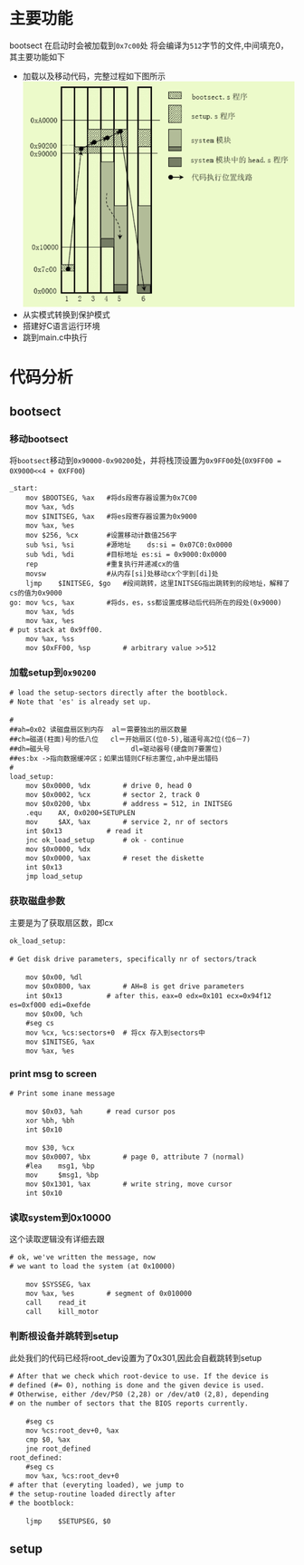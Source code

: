 # 主要功能
bootsect 在启动时会被加载到`0x7c00`处 将会编译为`512`字节的文件,中间填充0，其主要功能如下
+ 加载以及移动代码，完整过程如下图所示
  ![](./img/boot_move.png)
+ 从实模式转换到保护模式
+ 搭建好C语言运行环境
+ 跳到main.c中执行
# 代码分析
## bootsect
### 移动bootsect
将`bootsect`移动到`0x90000-0x90200`处，并将栈顶设置为`0x9FF00`处(`0X9FF00 = 0X9000<<4 + 0XFF00`)
```
_start:
	mov	$BOOTSEG, %ax	#将ds段寄存器设置为0x7C00
	mov	%ax, %ds
	mov	$INITSEG, %ax	#将es段寄存器设置为0x9000
	mov	%ax, %es
	mov	$256, %cx		#设置移动计数值256字
	sub	%si, %si		#源地址	ds:si = 0x07C0:0x0000
	sub	%di, %di		#目标地址 es:si = 0x9000:0x0000
	rep					#重复执行并递减cx的值
	movsw				#从内存[si]处移动cx个字到[di]处
	ljmp	$INITSEG, $go	#段间跳转，这里INITSEG指出跳转到的段地址，解释了cs的值为0x9000
go:	mov	%cs, %ax		#将ds，es，ss都设置成移动后代码所在的段处(0x9000)
	mov	%ax, %ds
	mov	%ax, %es
# put stack at 0x9ff00.
	mov	%ax, %ss
	mov	$0xFF00, %sp		# arbitrary value >>512
```
### 加载setup到`0x90200`
```
# load the setup-sectors directly after the bootblock.
# Note that 'es' is already set up.

#
##ah=0x02 读磁盘扇区到内存	al＝需要独出的扇区数量
##ch=磁道(柱面)号的低八位   cl＝开始扇区(位0-5),磁道号高2位(位6－7)
##dh=磁头号					dl=驱动器号(硬盘则7要置位)
##es:bx ->指向数据缓冲区；如果出错则CF标志置位,ah中是出错码
#
load_setup:
	mov	$0x0000, %dx		# drive 0, head 0
	mov	$0x0002, %cx		# sector 2, track 0
	mov	$0x0200, %bx		# address = 512, in INITSEG
	.equ    AX, 0x0200+SETUPLEN
	mov     $AX, %ax		# service 2, nr of sectors
	int	$0x13			# read it
	jnc	ok_load_setup		# ok - continue
	mov	$0x0000, %dx
	mov	$0x0000, %ax		# reset the diskette
	int	$0x13
	jmp	load_setup

```
### 获取磁盘参数
主要是为了获取扇区数，即cx
```
ok_load_setup:

# Get disk drive parameters, specifically nr of sectors/track

	mov	$0x00, %dl
	mov	$0x0800, %ax		# AH=8 is get drive parameters
	int	$0x13			# after this，eax=0 edx=0x101 ecx=0x94f12 es=0xf000 edi=0xefde
	mov	$0x00, %ch
	#seg cs
	mov	%cx, %cs:sectors+0	# 将cx 存入到sectors中
	mov	$INITSEG, %ax
	mov	%ax, %es
```
### print msg to screen
```
# Print some inane message

	mov	$0x03, %ah		# read cursor pos
	xor	%bh, %bh
	int	$0x10
	
	mov	$30, %cx
	mov	$0x0007, %bx		# page 0, attribute 7 (normal)
	#lea	msg1, %bp
	mov     $msg1, %bp
	mov	$0x1301, %ax		# write string, move cursor
	int	$0x10
```
### 读取system到0x10000
这个读取逻辑没有详细去跟
```
# ok, we've written the message, now
# we want to load the system (at 0x10000)

	mov	$SYSSEG, %ax
	mov	%ax, %es		# segment of 0x010000
	call	read_it
	call	kill_motor
```
### 判断根设备并跳转到setup
此处我们的代码已经将root_dev设置为了0x301,因此会自截跳转到setup
```
# After that we check which root-device to use. If the device is
# defined (#= 0), nothing is done and the given device is used.
# Otherwise, either /dev/PS0 (2,28) or /dev/at0 (2,8), depending
# on the number of sectors that the BIOS reports currently.

	#seg cs
	mov	%cs:root_dev+0, %ax
	cmp	$0, %ax
	jne	root_defined
root_defined:
	#seg cs
	mov	%ax, %cs:root_dev+0
# after that (everyting loaded), we jump to
# the setup-routine loaded directly after
# the bootblock:

	ljmp	$SETUPSEG, $0
```
## setup
